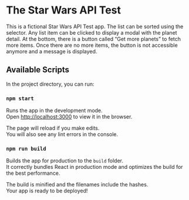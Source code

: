 # The Star Wars API Test
This is a fictional Star Wars API Test app. The list can be sorted using the selector. Any list item can be clicked to display a modal with the planet detail.
At the bottom, there is a button called “Get more planets” to fetch more items. Once there are no more items, the button is not accessible anymore and a message is displayed.

## Available Scripts

In the project directory, you can run:

### `npm start`

Runs the app in the development mode.<br />
Open [http://localhost:3000](http://localhost:3000) to view it in the browser.

The page will reload if you make edits.<br />
You will also see any lint errors in the console.

### `npm run build`

Builds the app for production to the `build` folder.<br />
It correctly bundles React in production mode and optimizes the build for the best performance.

The build is minified and the filenames include the hashes.<br />
Your app is ready to be deployed!


